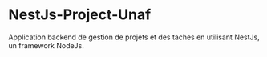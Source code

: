 # NestJs-Project-Unaf
Application backend de gestion de projets et des taches en utilisant NestJs, un framework NodeJs.
